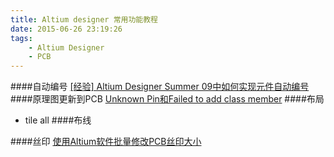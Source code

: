 ```yaml
---
title: Altium designer 常用功能教程
date: 2015-06-26 23:19:26
tags:
    - Altium Designer
    - PCB
---
```

####自动编号
[[经验] Altium Designer Summer 09中如何实现元件自动编号](http://bbs.elecfans.com/jishu_206998_1_1.html)
####原理图更新到PCB
[Unknown Pin和Failed to add class member](http://blog.sina.com.cn/s/blog_6b79ac7d0101furd.html)
####布局
- tile all
####布线

####丝印
[使用Altium软件批量修改PCB丝印大小](https://jingyan.baidu.com/article/3ea51489d58acb52e61bbae8.html)